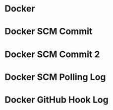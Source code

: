 # Docker
# Docker SCM Commit
# Docker SCM Commit 2
# Docker SCM Polling Log
# Docker GitHub Hook Log
